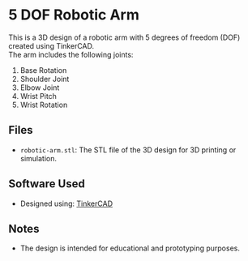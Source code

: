 # 5 DOF Robotic Arm

This is a 3D design of a robotic arm with 5 degrees of freedom (DOF) created using TinkerCAD.  
The arm includes the following joints:

1. Base Rotation  
2. Shoulder Joint  
3. Elbow Joint  
4. Wrist Pitch  
5. Wrist Rotation

## Files

- `robotic-arm.stl`: The STL file of the 3D design for 3D printing or simulation.

## Software Used

- Designed using: [TinkerCAD](https://www.tinkercad.com)

## Notes

- The design is intended for educational and prototyping purposes.
